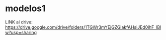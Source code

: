 # modelos1

LINK al drive: https://drive.google.com/drive/folders/1TGWr3mYEjGZGiakfAHsiJEd0ihF_lBlw?usp=sharing
